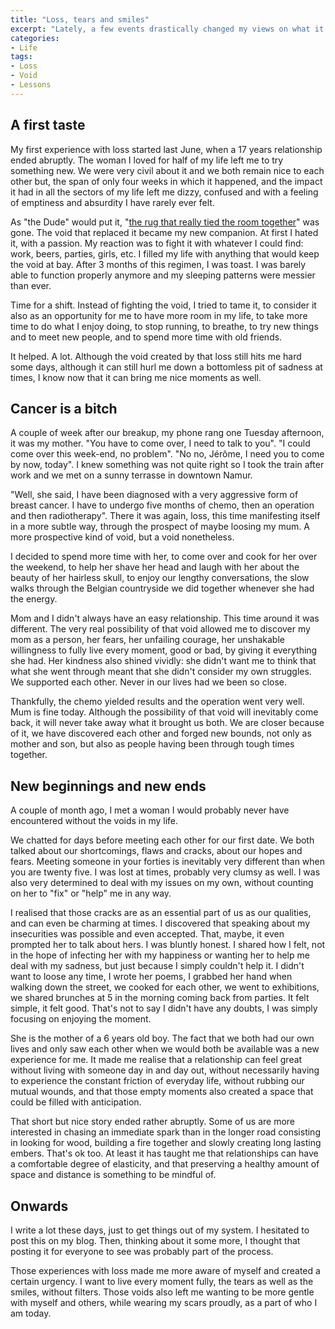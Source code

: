 ```yaml
---
title: "Loss, tears and smiles"
excerpt: "Lately, a few events drastically changed my views on what it means to experience loss. I became aware of the various nuances of negative spaces it created in my life and of my ability to cope with them or not. Between the tears and smiles, a few things emerged that I want my future self to remember."
categories:
- Life
tags:
- Loss
- Void
- Lessons
---
```


## A first taste

My first experience with loss started last June, when a 17 years relationship ended abruptly. The woman I loved for half of my life left me to try something new. We were very civil about it and we both remain nice to each other but, the span of only four weeks in which it happened, and the impact it had in all the sectors of my life left me dizzy, confused and with a feeling of emptiness and absurdity I have rarely ever felt.

As "the Dude" would put it, "[the rug that really tied the room together](https://www.youtube.com/watch?v=4Wu598ENenk)" was gone. The void that replaced it became my new companion. At first I hated it, with a passion. My reaction was to fight it with whatever I could find: work, beers, parties, girls, etc. I filled my life with anything that would keep the void at bay. After 3 months of this regimen, I was toast. I was barely able to function properly anymore and my sleeping patterns were messier than ever.

Time for a shift. Instead of fighting the void, I tried to tame it, to consider it also as an opportunity for me to have more room in my life, to take more time to do what I enjoy doing, to stop running, to breathe, to try new things and to meet new people, and to spend more time with old friends.

It helped. A lot. Although the void created by that loss still hits me hard some days, although it can still hurl me down a bottomless pit of sadness at times, I know now that it can bring me nice moments as well.

## Cancer is a bitch

A couple of week after our breakup, my phone rang one Tuesday afternoon, it was my mother. "You have to come over, I need to talk to you". "I could come over this week-end, no problem". "No no, Jérôme, I need you to come by now, today". I knew something was not quite right so I took the train after work and we met on a sunny terrasse in downtown Namur.

"Well, she said, I have been diagnosed with a very aggressive form of breast cancer. I have to undergo five months of chemo, then an operation and then radiotherapy". There it was again, loss, this time manifesting itself in a more subtle way, through the prospect of maybe loosing my mum. A more prospective kind of void, but a void nonetheless.

I decided to spend more time with her, to come over and cook for her over the weekend, to help her shave her head and laugh with her about the beauty of her hairless skull, to enjoy our lengthy conversations, the slow walks through the Belgian countryside we did together whenever she had the energy.

Mom and I didn't always have an easy relationship. This time around it was different. The very real possibility of that void allowed me to discover my mom as a person, her fears, her unfailing courage, her unshakable willingness to fully live every moment, good or bad, by giving it everything she had. Her kindness also shined vividly: she didn't want me to think that what she went through meant that she didn't consider my own struggles. We supported each other. Never in our lives had we been so close.

Thankfully, the chemo yielded results and the operation went very well. Mum is fine today. Although the possibility of that void will inevitably come back, it will never take away what it brought us both. We are closer because of it, we have discovered each other and forged new bounds, not only as mother and son, but also as people having been through tough times together.

## New beginnings and new ends

A couple of month ago, I met a woman I would probably never have encountered without the voids in my life.

We chatted for days before meeting each other for our first date. We both talked about our shortcomings, flaws and cracks, about our hopes and fears. Meeting someone in your forties is inevitably very different than when you are twenty five. I was lost at times, probably very clumsy as well. I was also very determined to deal with my issues on my own, without counting on her to "fix" or "help" me in any way.

I realised that those cracks are as an essential part of us as our qualities, and can even be charming at times. I discovered that speaking about my insecurities was possible and even accepted. That, maybe, it even prompted her to talk about hers. I was bluntly honest. I shared how I felt, not in the hope of infecting her with my happiness or wanting her to help me deal with my sadness, but just because I simply couldn't help it. I didn't want to loose any time, I wrote her poems, I grabbed her hand when walking down the street, we cooked for each other, we went to exhibitions, we shared brunches at 5 in the morning coming back from parties. It felt simple, it felt good. That's not to say I didn't have any doubts, I was simply focusing on enjoying the moment.

She is the mother of a 6 years old boy. The fact that we both had our own lives and only saw each other when we would both be available was a new experience for me. It made me realise that a relationship can feel great without living with someone day in and day out, without necessarily having to experience the constant friction of everyday life, without rubbing our mutual wounds, and that those empty moments also created a space that could be filled with anticipation.

That short but nice story ended rather abruptly. Some of us are more interested in chasing an immediate spark than in the longer road consisting in looking for wood, building a fire together and slowly creating long lasting embers. That's ok too. At least it has taught me that relationships can have a comfortable degree of elasticity, and that preserving a healthy amount of space and distance is something to be mindful of.

## Onwards

I write a lot these days, just to get things out of my system. I hesitated to post this on my blog. Then, thinking about it some more, I thought that posting it for everyone to see was probably part of the process.

Those experiences with loss made me more aware of myself and created a certain urgency. I want to live every moment fully, the tears as well as the smiles, without filters. Those voids also left me wanting to be more gentle with myself and others, while wearing my scars proudly, as a part of who I am today.
